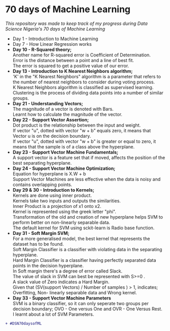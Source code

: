 # 70 days of Machine Learning
_This repository was made to keep track of my progress during Data Science Nigeria's 70 days of Machine Learning_<br>
* Day 1 - Introduction to Machine Learning
* Day 7 - How Linear Regression works
* <b> Day 10 - R-Squared theory;</b> <br> 
Another name for R-squared error is Coefficient of Determination. <br>
Error is the distance between a point and a line of best fit. <br>
The error is squared to get a positive value of our error.
* <b> Day 13 - Introduction to K Nearest Neighbors algorithm; </b> <br>
'K' in the "K Nearest Neighbors" algorithm is a parameter that refers to the number of nearest neighbors to consider during voting process. <br>
K Nearest Neighbors algorithm is classified as supervised learning. <br>
Clustering is the process of dividing data points into a number of similar groups. <br>
* <b> Day 21 - Understanding Vectors; </b> <br>
The magnitude of a vector is denoted with Bars. <br>
Learnt how to calculate the magnitude of the vector. <br>
* <b> Day 22 - Support Vector Assertion; </b> <br>
Dot product is the relationship between the input and weight. <br>
If vector "u", dotted with vector "w + b" equals zero, it means that Vector u is on the decision boundary. <br>
If vector "u", dotted with vector "w + b" is greater or equal to zero, it means that the sample is of a class above the hyperplane. <br>
* <b> Day 23 - Support Vector Machine Fundamentals; </b> <br>
A support vector is a feature set that if moved, affects the position of the best separating hyperplane. <br>
* <b> Day 24 - Support Vector Machine Optimization; </b> <br>
Equation for hyperplane is X.W + b <br>
Support Vector Machines are less effective when the data is noisy and contains overlapping points. <br>
* <b> Day 29 & 30 - Introduction to Kernels; </b> <br>
Kernels are done using inner product. <br>
Kernels take two inputs and outputs the similarities. <br>
Inner Product is a projection of x1 onto x2. <br>
Kernel is represented using the greek letter "phi". <br>
Transformation of the old and creation of new hyperplane helps SVM to perform better on non-linearly separable data. <br>
The default kernel for SVM using sckit-learn is Radio base function. <br>
* <b> Day 31 - Soft Margin SVM; </b> <br>
For a more generalised model, the best kernel that represents the dataset has to be found. <br>
Soft Margin Classifier is a classifier with violating data in the separating hyperplane. <br>
Hard Margin Classifier is a classifier having perfectly separated data points in the decision hyperplane.<br>
In Soft margin there's a degree of error called Slack.<br>
The value of slack in SVM can best be represented with S>=0 .<br>
A slack value of Zero indicates a Hard Margin. <br>
Given that (SV(support Vectors) / Number of samples ) > 1, indicates; Overfitting, Non- linearly separable data and Wrong kernel.<br>
* <b> Day 33 - Support Vector Machine Parameters </b> <br>
SVM is a binary classifier, so it can only seperate two groups per decision boundary; OVO - One versus One and OVR - One Versus Rest. <br>
I learnt about a lot of SVM Parameters. <br>



```diff
+ #DSN70daysofML
```
